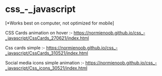 # css_-_javascript

[*Works best on computer, not optimized for mobile]

CSS Cards animation on hover :- https://normienoob.github.io/css_-_javascript/CssCards_270621/index.html

Css cards simple :- https://normienoob.github.io/css_-_javascript/CssCards_310521/index.html

Social media icons simple animation :- https://normienoob.github.io/css_-_javascript/Css_icons_30521/index.html
